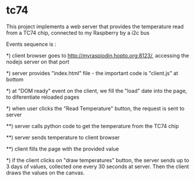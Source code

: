 # tc74

 This project implements a web server that provides the temperature read from a TC74 chip,
 connected to my Raspberry by a i2c bus

 Events sequence is :

   *) client browser goes to http://myraspiodin.hopto.org:8123/, accessing the nodejs server on that port

   *) server provides "index.html" file - the important code is "client.js" at bottom

   *) at "DOM ready" event on the client, we fill the "load" date into the page, to diferentiate reloaded pages

   *) when user clicks the "Read Temperature" button, the request is sent to server

   **) server calls python code to get the temperature from the TC74 chip

   **) server sends temperature to client browser

   **) client fills the page with the provided value

   *) if the client clicks on "draw temperatures" button, the server sends up to 3 days of values,
 collected one every 30 seconds at server. Then the client draws the values on the canvas.


